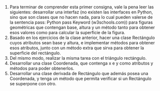 1) Para terminar de comprender esta primer consigna, vale la pena leer las siguientes: desarrollar una interfaz (no existen las interfaces en Python, sino que son clases que no hacen nada, para lo cual pueden valerse de la sentencia pass: Python pass Keyword (w3schools.com)) para figuras geométricas que contengan base, altura y un método tanto para obtener esos valores como para calcular la superficie de la figura.
2) Basado en los ejercicios de la clase anterior, hacer una clase Rectángulo cuyos atributos sean base y altura, e implementar métodos para obtener esos atributos, junto con un método extra que sirva para obtener la superficie del rectángulo.
3) Del mismo modo, realizar la misma tarea con el triángulo rectángulo.
4) Desarrollar una clase Coordenada, que contenga x e y como atributos y métodos para poder obtenerlos.
5) Desarrollar una clase derivada de Rectángulo que además posea una Coordenada, y tenga un método que permita verificar si un Rectángulo se superpone con otro.